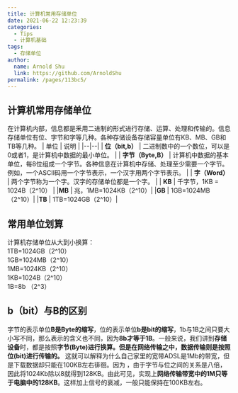 ```yaml
---
title: 计算机常用存储单位
date: 2021-06-22 12:23:39
categories: 
  - Tips
  - 计算机基础
tags: 
  - 存储单位
author: 
  name: Arnold Shu
  link: https://github.com/ArnoldShu
permalink: /pages/113bc5/
---
```

## 计算机常用存储单位
在计算机内部，信息都是釆用二进制的形式进行存储、运算、处理和传输的。信息存储单位有位、字节和字等几种。各种存储设备存储容量单位有KB、MB、GB和TB等几种。
| 单位 | 说明 |
|--|--|
| **位（bit,b）** | 二进制数中的一个数位，可以是0或者1，是计算机中数据的最小单位。 |
| **字节（Byte,B）** | 计算机中数据的基本单位，每8位组成一个字节。各种信息在计算机中存储、处理至少需要一个字节。例如，一个ASCII码用一个字节表示，一个汉字用两个字节表示。 |
| **字（Word）** | 两个字节称为一个字。汉字的存储单位都是一个字。 |
| **KB** | 千字节，1KB = 1024B（2^10） |
|**MB** | 兆，1MB=1024KB（2^10）|
|**GB** | 1GB=1024MB（2^10）|
|**TB** | 1TB=1024GB（2^10）|

## 常用单位划算
计算机存储单位从大到小换算：<br>
1TB=1024GB（2^10）<br>
1GB=1024MB（2^10）<br>
1MB=1024KB（2^10）<br>
1KB=1024B（2^10）<br>
1B=8b （2^3）
## b（bit）与B的区别
字节的表示单位**B是Byte的缩写**，位的表示单位**b是bit的缩写**，1b与1B之间只要大小写不同，那么表示的含义也不同，因为**8b才等于1B**。一般来说，我们讲到**存储设备**时，都是按照**字节(Byte)**进行换算。但是在**网络传输之中，数据传输则是按照位(bit)进行传输的。** 这就可以解释为什么自己家里的宽带ADSL是1Mb的带宽，但是下载数据却只能在100KB左右徘徊。因为 ，由于字节与位之间的关系是八倍，因此将1024Kb除以8就得到128KB。由此可见，实现上**网络传输带宽中的1M只等于电脑中的128KB**。这样加上信号的衰减，一般只能保持在100KB左右。










        
